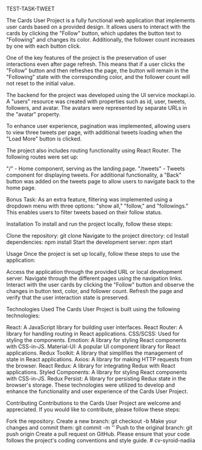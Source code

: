 TEST-TASK-TWEET

The Cards User Project is a fully functional web application that implements
user cards based on a provided design. It allows users to interact with the
cards by clicking the "Follow" button, which updates the button text to
"Following" and changes its color. Additionally, the follower count increases by
one with each button click.

One of the key features of the project is the preservation of user interactions
even after page refresh. This means that if a user clicks the "Follow" button
and then refreshes the page, the button will remain in the "Following" state
with the corresponding color, and the follower count will not reset to the
initial value.

The backend for the project was developed using the UI service mockapi.io. A
"users" resource was created with properties such as id, user, tweets,
followers, and avatar. The avatars were represented by separate URLs in the
"avatar" property.

To enhance user experience, pagination was implemented, allowing users to view
three tweets per page, with additional tweets loading when the "Load More"
button is clicked.

The project also includes routing functionality using React Router. The
following routes were set up:

"/" - Home component, serving as the landing page. "/tweets" - Tweets component
for displaying tweets. For additional functionality, a "Back" button was added
on the tweets page to allow users to navigate back to the home page.

Bonus Task: As an extra feature, filtering was implemented using a dropdown menu
with three options: "show all," "follow," and "followings." This enables users
to filter tweets based on their follow status.

Installation To install and run the project locally, follow these steps:

Clone the repository: git clone <repository-url> Navigate to the project
directory: cd <project-directory> Install dependencies: npm install Start the
development server: npm start

Usage Once the project is set up locally, follow these steps to use the
application:

Access the application through the provided URL or local development server.
Navigate through the different pages using the navigation links. Interact with
the user cards by clicking the "Follow" button and observe the changes in button
text, color, and follower count. Refresh the page and verify that the user
interaction state is preserved.

Technologies Used The Cards User Project is built using the following
technologies:

React: A JavaScript library for building user interfaces. React Router: A
library for handling routing in React applications. CSS/SCSS: Used for styling
the components. Emotion: A library for styling React components with CSS-in-JS.
Material-UI: A popular UI component library for React applications. Redux
Toolkit: A library that simplifies the management of state in React
applications. Axios: A library for making HTTP requests from the browser. React
Redux: A library for integrating Redux with React applications. Styled
Components: A library for styling React components with CSS-in-JS. Redux
Persist: A library for persisting Redux state in the browser's storage. These
technologies were utilized to develop and enhance the functionality and user
experience of the Cards User Project.

Contributing Contributions to the Cards User Project are welcome and
appreciated. If you would like to contribute, please follow these steps:

Fork the repository. Create a new branch: git checkout -b <branch-name> Make
your changes and commit them: git commit -m '<commit-message>' Push to the
original branch: git push origin <branch-name> Create a pull request on GitHub.
Please ensure that your code follows the project's coding conventions and style
guide.
#   c v - s y r o i d - n a d i i a  
 